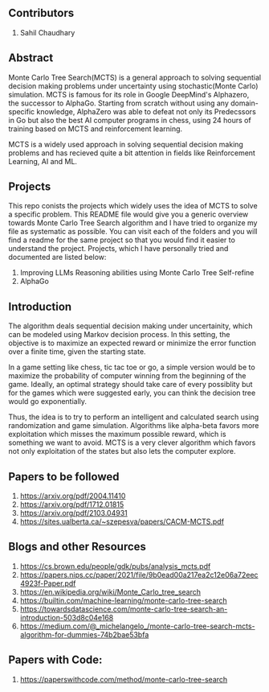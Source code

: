 ## Contributors
1. Sahil Chaudhary

## Abstract
Monte Carlo Tree Search(MCTS) is a general approach to solving sequential decision making problems under uncertainty using stochastic(Monte Carlo) simulation. MCTS is famous for its role in Google DeepMind's Alphazero, the successor to AlphaGo.
Starting from scratch without using any domain-specific knowledge, AlphaZero was able to defeat not only its Predecssors in Go but also the best AI computer programs in chess, using 24 hours of training based on MCTS and reinforcement learning. 

MCTS is a widely used approach in solving sequential decision making problems and has recieved quite a bit attention in fields like Reinforcement Learning, AI and ML. 

## Projects 
This repo conists the projects which widely uses the idea of MCTS to solve a specific problem. This README file would give you a generic overview towards Monte Carlo Tree Search algorithm and I have tried to organize my file as systematic as possible. You can visit each of the folders and you will find a readme for the same project so that you would find it easier to understand the project.
Projects, which I have personally tried and documented are listed below:
1. Improving LLMs Reasoning abilities using Monte Carlo Tree Self-refine
2. AlphaGo

## Introduction

The algorithm deals sequential decision making under uncertainity, which can be modeled using Markov decision process. In this setting, the objective is to maximize an expected reward or minimize the error function over a finite time, given the starting state.

In a game setting like chess, tic tac toe or go, a simple version would be to maximize the probability of computer winning from the beginning of the game. Ideally, an optimal strategy should take care of every possiblity but for the games which were suggested early, you can think the decision tree would go exponentially.

Thus, the idea is to try to perform an intelligent and calculated search using randomization and game simulation. Algorithms like alpha-beta favors more exploitation which misses the maximum possible reward, which is something we want to avoid. MCTS is a very clever algorithm which favors not only exploitation of the states but also lets the computer explore.  

## Papers to be followed
1. https://arxiv.org/pdf/2004.11410
2. https://arxiv.org/pdf/1712.01815
3. https://arxiv.org/pdf/2103.04931
4. https://sites.ualberta.ca/~szepesva/papers/CACM-MCTS.pdf

## Blogs and other Resources
1. https://cs.brown.edu/people/gdk/pubs/analysis_mcts.pdf
2. https://papers.nips.cc/paper/2021/file/9b0ead00a217ea2c12e06a72eec4923f-Paper.pdf
3. https://en.wikipedia.org/wiki/Monte_Carlo_tree_search
4. https://builtin.com/machine-learning/monte-carlo-tree-search
5. https://towardsdatascience.com/monte-carlo-tree-search-an-introduction-503d8c04e168
6. https://medium.com/@_michelangelo_/monte-carlo-tree-search-mcts-algorithm-for-dummies-74b2bae53bfa

## Papers with Code:
1. https://paperswithcode.com/method/monte-carlo-tree-search
